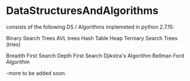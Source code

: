 # DataStructuresAndAlgorithms


consists of the following DS / Algorithms implemeted in python 2.7.15: 

Binary Search Trees
AVL trees
Hash Table
Heap
Terniary Search Trees (tries)

Breadth First Search
Depth First Search
Djikstra's Algorithm
Bellman Ford Algorithm

-more to be added soon.
